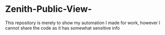 # Zenith-Public-View-
This repository is merely to show my automation I made for work, however I cannot share the code as it has somewhat sensitive info
